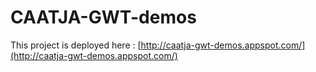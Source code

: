 CAATJA-GWT-demos
================

This project is deployed here : [http://caatja-gwt-demos.appspot.com/](http://caatja-gwt-demos.appspot.com/)